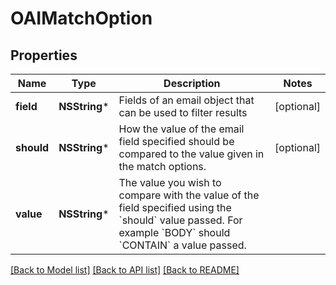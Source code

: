 # OAIMatchOption

## Properties
Name | Type | Description | Notes
------------ | ------------- | ------------- | -------------
**field** | **NSString*** | Fields of an email object that can be used to filter results | [optional] 
**should** | **NSString*** | How the value of the email field specified should be compared to the value given in the match options. | [optional] 
**value** | **NSString*** | The value you wish to compare with the value of the field specified using the &#x60;should&#x60; value passed. For example &#x60;BODY&#x60; should &#x60;CONTAIN&#x60; a value passed. | 

[[Back to Model list]](../README#documentation-for-models) [[Back to API list]](../README#documentation-for-api-endpoints) [[Back to README]](../README)


